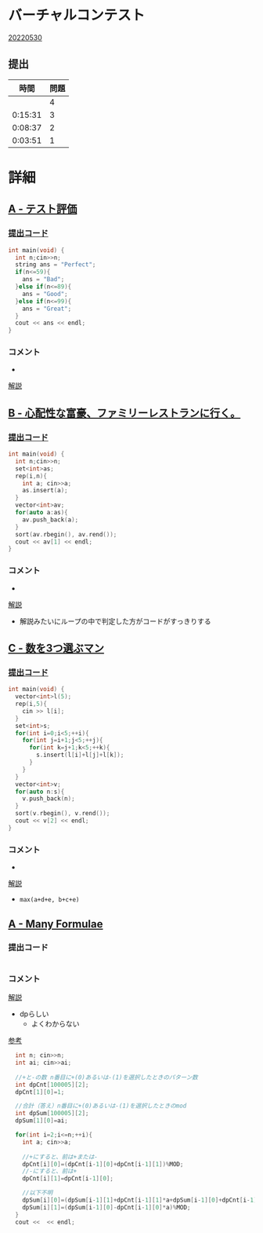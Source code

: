 
# バーチャルコンテスト
[20220530](https://kenkoooo.com/atcoder/#/contest/show/e00e44d9-9f7f-458d-8f62-15623a60ccfc)

## 提出
|  時間  |  問題  |
| ---- | ---- |
|  | 4 |
| 0:15:31 | 3 |
| 0:08:37 | 2 |
| 0:03:51 | 1 |

# 詳細
## [A - テスト評価](https://atcoder.jp/contests/abc028/tasks/abc028_a)
### [提出コード](https://atcoder.jp/contests/abc028/submissions/32113012)
```c++
int main(void) {
  int n;cin>>n;
  string ans = "Perfect";
  if(n<=59){
    ans = "Bad";
  }else if(n<=89){
    ans = "Good";
  }else if(n<=99){
    ans = "Great";
  }  
  cout << ans << endl;
}
```

### コメント

* 

[解説](https://www.slideshare.net/chokudai/abc028)


## [B - 心配性な富豪、ファミリーレストランに行く。](https://atcoder.jp/contests/abc009/tasks/abc009_2)
### [提出コード](https://atcoder.jp/contests/abc028/submissions/32113012)
```c++
int main(void) {
  int n;cin>>n;
  set<int>as;
  rep(i,n){
    int a; cin>>a;
    as.insert(a);
  }
  vector<int>av;
  for(auto a:as){
    av.push_back(a);
  }
  sort(av.rbegin(), av.rend());
  cout << av[1] << endl;
}
```

### コメント

* 

[解説](https://www.slideshare.net/chokudai/abc009)

* 解説みたいにループの中で判定した方がコードがすっきりする


## [C - 数を3つ選ぶマン](https://atcoder.jp/contests/abc028/tasks/abc028_c)
### [提出コード](https://atcoder.jp/contests/abc028/submissions/32113271)

```c++
int main(void) {
  vector<int>l(5);
  rep(i,5){
    cin >> l[i];
  }
  set<int>s;
  for(int i=0;i<5;++i){
    for(int j=i+1;j<5;++j){
      for(int k=j+1;k<5;++k){
        s.insert(l[i]+l[j]+l[k]);
      }
    }
  }
  vector<int>v;
  for(auto n:s){
    v.push_back(n);
  }
  sort(v.rbegin(), v.rend());
  cout << v[2] << endl;
}
```

### コメント
* 

[解説](slideshare.net/chokudai/abc028)

* ```max(a+d+e, b+c+e)```


## [A - Many Formulae](https://atcoder.jp/contests/arc122/tasks/arc122_a)
### 提出コード

```c++

```

### コメント

[解説](https://atcoder.jp/contests/arc122/editorial/2054)

* dpらしい
    * よくわからない

[参考](https://atcoder.jp/contests/arc122/submissions/31991160)    

```c++
  int n; cin>>n;
  int ai; cin>>ai;
  
  //+と-の数 n番目に+(0)あるいは-(1)を選択したときのパターン数
  int dpCnt[100005][2];
  dpCnt[1][0]=1;

  //合計（答え）n番目に+(0)あるいは-(1)を選択したときのmod
  int dpSum[100005][2];
  dpSum[1][0]=ai;

  for(int i=2;i<=n;++i){
    int a; cin>>a;
		
    //+にすると、前は+または-
    dpCnt[i][0]=(dpCnt[i-1][0]+dpCnt[i-1][1])%MOD;
    //-にすると、前は+
    dpCnt[i][1]=dpCnt[i-1][0];

    //以下不明
    dpSum[i][0]=(dpSum[i-1][1]+dpCnt[i-1][1]*a+dpSum[i-1][0]+dpCnt[i-1][0]*a)%MOD;
    dpSum[i][1]=(dpSum[i-1][0]-dpCnt[i-1][0]*a)%MOD;    
  }
  cout <<  << endl;
```
